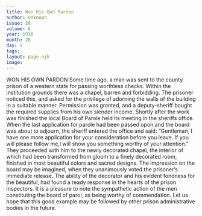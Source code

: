 ```yaml
---
title: Won His Own Pardon
author: Unknown
issue: 28
volume: 6
year: 1916
month: 26
day: V
tags:
layout: page.njk
image:
---
```

WON HIS OWN PARDON       Some time ago, a man was sent to the county prison of a western state for passing worthless checks. Within the institution grounds there was a chapel, barren and forbidding. The prisoner noticed this, and asked for the privilege of adorning the walls of the building in a suitable manner. Permission was granted, and a deputy-sheriff bought the required supplies from his own slender income. Shortly after the work was finished the local Board of Parole held its meeting in the sheriffs office. When the last application for parole had been passed upon and the board was about to adjourn, the sheriff entered the office and said: “Gentleman, I have one more application for your consideration before you leave. If you will please follow me,I will show you something worthy of your attention.” They proceeded with him to the newly decorated chapel, the interior of which had been transformed from gloom to a finely decorated room, finished in most beautiful colors and sacred designs.       The impression on the board may be imagined, when they unanimously voted the prisoner’s immediate release.       The ability of the decorator and his evident fondness for the beautiful, had found a ready response in the hearts of the prison inspectors.       It is a pleasure to note the sympathetic action of the men constituting the board of parol, as being worthy of commendation.       Let us hope that this good example may be followed by other prison administrative bodies in the future.    




